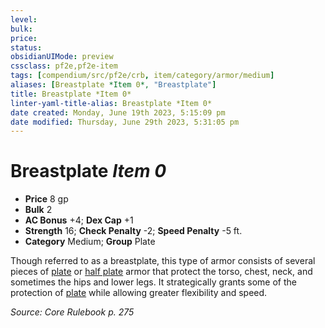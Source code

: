 ```yaml
---
level:
bulk:
price:
status:
obsidianUIMode: preview
cssclass: pf2e,pf2e-item
tags: [compendium/src/pf2e/crb, item/category/armor/medium]
aliases: [Breastplate *Item 0*, "Breastplate"]
title: Breastplate *Item 0*
linter-yaml-title-alias: Breastplate *Item 0*
date created: Monday, June 19th 2023, 5:15:09 pm
date modified: Thursday, June 29th 2023, 5:31:05 pm
---
```


# Breastplate *Item 0*

- **Price** 8 gp
- **Bulk** 2
- **AC Bonus** +4; **Dex Cap** +1
- **Strength** 16; **Check Penalty** -2; **Speed Penalty** -5 ft.
- **Category** Medium; **Group** Plate

Though referred to as a breastplate, this type of armor consists of several pieces of [plate](compendium/equipment/items/full-plate.md) or [half plate](compendium/equipment/items/half-plate.md) armor that protect the torso, chest, neck, and sometimes the hips and lower legs. It strategically grants some of the protection of [plate](compendium/equipment/items/full-plate.md) while allowing greater flexibility and speed.

*Source: Core Rulebook p. 275*
